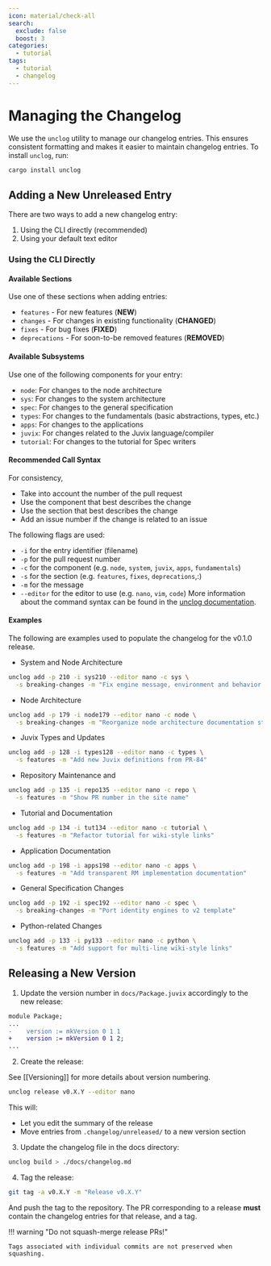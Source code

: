 ```yaml
---
icon: material/check-all
search:
  exclude: false
  boost: 3
categories:
  - tutorial
tags:
  - tutorial
  - changelog
---
```


# Managing the Changelog

We use the `unclog` utility to manage our changelog entries. This ensures
consistent formatting and makes it easier to maintain changelog entries.
To install `unclog`, run:

```bash
cargo install unclog
```

## Adding a New Unreleased Entry

There are two ways to add a new changelog entry:

1. Using the CLI directly (recommended)
2. Using your default text editor

### Using the CLI Directly

#### Available Sections

Use one of these sections when adding entries:

- `features` - For new features (**NEW**)
- `changes` - For changes in existing functionality (**CHANGED**)
- `fixes` - For bug fixes (**FIXED**)
- `deprecations` - For soon-to-be removed features (**REMOVED**)

#### Available Subsystems

Use one of the following components for your entry:
- `node`: For changes to the node architecture
- `sys`: For changes to the system architecture
- `spec`: For changes to the general specification
- `types`: For changes to the fundamentals (basic abstractions, types, etc.)
- `apps`: For changes to the applications
- `juvix`: For changes related to the Juvix language/compiler
- `tutorial`: For changes to the tutorial for Spec writers

#### Recommended Call Syntax

For consistency,

- Take into account the number of the pull request
- Use the component that best describes the change
- Use the section that best describes the change
- Add an issue number if the change is related to an issue

The following flags are used:

- `-i` for the entry identifier (filename)
- `-p` for the pull request number
- `-c` for the component (e.g. `node`, `system`, `juvix`, `apps`, `fundamentals`)
- `-s` for the section (e.g. `features`, `fixes`, `deprecations`,:)
- `-m` for the message
- `--editor` for the editor to use (e.g. `nano`, `vim`, `code`)
More information about the command syntax can be found in the [unclog
documentation](https://github.com/informalsystems/unclog).

#### Examples

The following are examples used to populate the changelog for the v0.1.0 release.

- System and Node Architecture

```bash
unclog add -p 210 -i sys210 --editor nano -c sys \
  -s breaking-changes -m "Fix engine message, environment and behavior layout"
```

- Node Architecture

```bash
unclog add -p 179 -i node179 --editor nano -c node \
  -s breaking-changes -m "Reorganize node architecture documentation structure"
```

- Juvix Types and Updates

```bash
unclog add -p 128 -i types128 --editor nano -c types \
  -s features -m "Add new Juvix definitions from PR-84"
```

- Repository Maintenance and

```bash
unclog add -p 135 -i repo135 --editor nano -c repo \
  -s features -m "Show PR number in the site name"
```

- Tutorial and Documentation

```bash
unclog add -p 134 -i tut134 --editor nano -c tutorial \
  -s features -m "Refactor tutorial for wiki-style links"
```

- Application Documentation

```bash
unclog add -p 198 -i apps198 --editor nano -c apps \
  -s features -m "Add transparent RM implementation documentation"
```

- General Specification Changes

```bash
unclog add -p 192 -i spec192 --editor nano -c spec \
  -s breaking-changes -m "Port identity engines to v2 template"
```

- Python-related Changes

```bash
unclog add -p 133 -i py133 --editor nano -c python \
  -s features -m "Add support for multi-line wiki-style links"
```

## Releasing a New Version

1. Update the version number in `docs/Package.juvix` accordingly to the new release:

  ```diff title="docs/Package.juvix"
  module Package;
  ...
  -    version := mkVersion 0 1 1
  +    version := mkVersion 0 1 2;
  ...
  ```

2. Create the release:

  See [[Versioning]] for more details about version numbering.

  ```bash
  unclog release v0.X.Y --editor nano
  ```

  This will:
  - Let you edit the summary of the release
  - Move entries from `.changelog/unreleased/` to a new version section

3. Update the changelog file in the docs directory:

  ```bash
  unclog build > ./docs/changelog.md
  ```

4. Tag the release:

  ```bash
  git tag -a v0.X.Y -m "Release v0.X.Y"
  ```

And push the tag to the repository. The PR corresponding to a release **must**
contain the changelog entries for that release, and a tag.

!!! warning "Do not squash-merge release PRs!"

    Tags associated with individual commits are not preserved when squashing.
